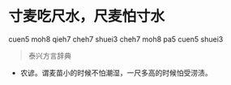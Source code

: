 # 寸麦吃尺水，尺麦怕寸水
cuen5 moh8 qieh7 cheh7 shuei3 cheh7 moh8 pa5 cuen5 shuei3
> 泰兴方言辞典
- 农谚。谓麦苗小的时候不怕潮湿，一尺多高的时候怕受涝渍。
